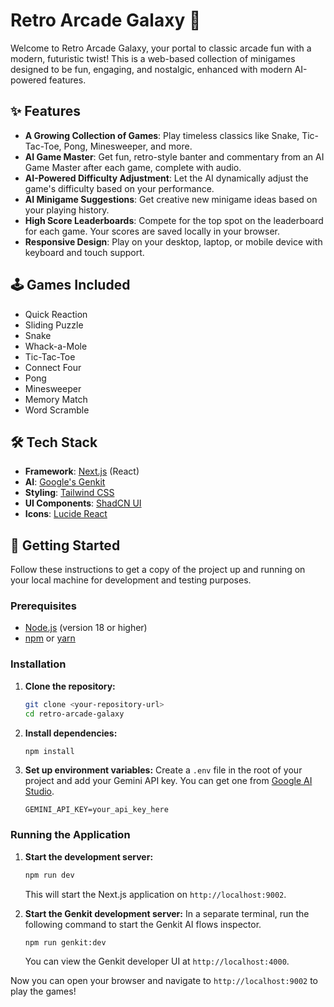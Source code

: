 # Retro Arcade Galaxy 👾

Welcome to Retro Arcade Galaxy, your portal to classic arcade fun with a modern, futuristic twist! This is a web-based collection of minigames designed to be fun, engaging, and nostalgic, enhanced with modern AI-powered features.

## ✨ Features

-   **A Growing Collection of Games**: Play timeless classics like Snake, Tic-Tac-Toe, Pong, Minesweeper, and more.
-   **AI Game Master**: Get fun, retro-style banter and commentary from an AI Game Master after each game, complete with audio.
-   **AI-Powered Difficulty Adjustment**: Let the AI dynamically adjust the game's difficulty based on your performance.
-   **AI Minigame Suggestions**: Get creative new minigame ideas based on your playing history.
-   **High Score Leaderboards**: Compete for the top spot on the leaderboard for each game. Your scores are saved locally in your browser.
-   **Responsive Design**: Play on your desktop, laptop, or mobile device with keyboard and touch support.

## 🕹️ Games Included

- Quick Reaction
- Sliding Puzzle
- Snake
- Whack-a-Mole
- Tic-Tac-Toe
- Connect Four
- Pong
- Minesweeper
- Memory Match
- Word Scramble

## 🛠️ Tech Stack

-   **Framework**: [Next.js](https://nextjs.org/) (React)
-   **AI**: [Google's Genkit](https://firebase.google.com/docs/genkit)
-   **Styling**: [Tailwind CSS](https://tailwindcss.com/)
-   **UI Components**: [ShadCN UI](https://ui.shadcn.com/)
-   **Icons**: [Lucide React](https://lucide.dev/)

## 🚀 Getting Started

Follow these instructions to get a copy of the project up and running on your local machine for development and testing purposes.

### Prerequisites

-   [Node.js](https://nodejs.org/) (version 18 or higher)
-   [npm](https://www.npmjs.com/) or [yarn](https://yarnpkg.com/)

### Installation

1.  **Clone the repository:**
    ```bash
    git clone <your-repository-url>
    cd retro-arcade-galaxy
    ```

2.  **Install dependencies:**
    ```bash
    npm install
    ```

3.  **Set up environment variables:**
    Create a `.env` file in the root of your project and add your Gemini API key. You can get one from [Google AI Studio](https://aistudio.google.com/app/apikey).
    ```
    GEMINI_API_KEY=your_api_key_here
    ```

### Running the Application

1.  **Start the development server:**
    ```bash
    npm run dev
    ```
    This will start the Next.js application on `http://localhost:9002`.

2.  **Start the Genkit development server:**
    In a separate terminal, run the following command to start the Genkit AI flows inspector.
    ```bash
    npm run genkit:dev
    ```
    You can view the Genkit developer UI at `http://localhost:4000`.

Now you can open your browser and navigate to `http://localhost:9002` to play the games!
